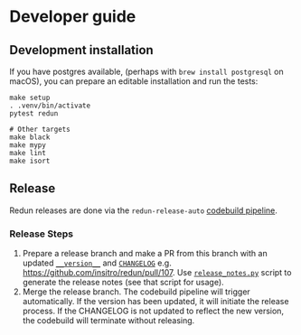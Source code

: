 # Developer guide

## Development installation

If you have postgres available, (perhaps with `brew install postgresql` on macOS), you can prepare
an editable installation and run the tests:
```shell
make setup
. .venv/bin/activate
pytest redun

# Other targets
make black
make mypy
make lint
make isort
```

## Release

Redun releases are done via the `redun-release-auto` [codebuild pipeline](https://us-west-2.console.aws.amazon.com/codesuite/codebuild/projects/redun-release-auto/).

### Release Steps

1. Prepare a release branch and make a PR from this branch with an updated [`__version__`](https://github.com/insitro/redun/blob/db17e39a2efaf9b3be466c60bdfecbe6ce4ea054/redun/__init__.py#L14) and [`CHANGELOG`](https://github.com/insitro/redun/blob/master/docs/source/CHANGELOG.rst)
    e.g. https://github.com/insitro/redun/pull/107. Use [`release_notes.py`](docs/release_notes.py) script to generate the release notes (see that script for usage).
2. Merge the release branch. The codebuild pipeline will trigger automatically. If the version has been updated, it will initiate the release process. If the CHANGELOG is not updated to reflect the new version, the codebuild will terminate without releasing.
